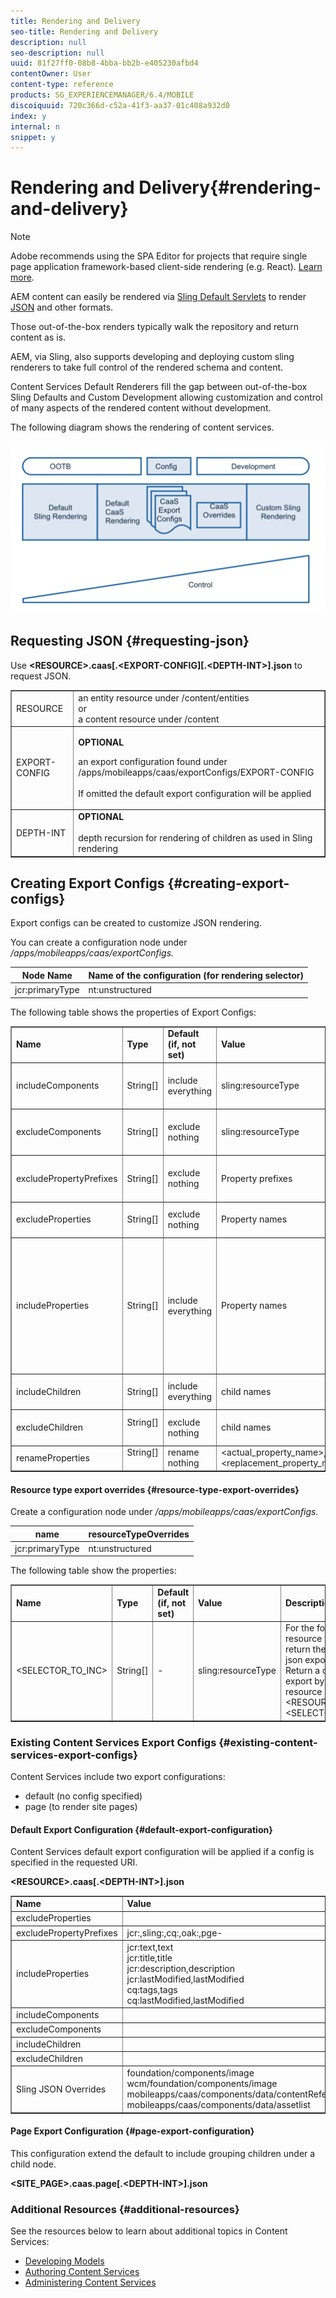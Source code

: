 ```yaml
---
title: Rendering and Delivery
seo-title: Rendering and Delivery
description: null
seo-description: null
uuid: 81f27ff0-08b8-4bba-bb2b-e405230afbd4
contentOwner: User
content-type: reference
products: SG_EXPERIENCEMANAGER/6.4/MOBILE
discoiquuid: 720c366d-c52a-41f3-aa37-01c408a932d0
index: y
internal: n
snippet: y
---
```


# Rendering and Delivery{#rendering-and-delivery}

>[!NOTE]
>
>Adobe recommends using the SPA Editor for projects that require single page application framework-based client-side rendering (e.g. React). [Learn more](../../sites/developing/using/spa-overview.md).

AEM content can easily be rendered via [Sling Default Servlets](https://sling.apache.org/documentation/bundles/rendering-content-default-get-servlets.html) to render [JSON](https://sling.apache.org/documentation/bundles/rendering-content-default-get-servlets.html#default-json-rendering) and other formats.

Those out-of-the-box renders typically walk the repository and return content as is.

AEM, via Sling, also supports developing and deploying custom sling renderers to take full control of the rendered schema and content.

Content Services Default Renderers fill the gap between out-of-the-box Sling Defaults and Custom Development allowing customization and control of many aspects of the rendered content without development.

The following diagram shows the rendering of content services.

![](assets/chlimage_1-15.png) 

## Requesting JSON {#requesting-json}

Use **&lt;RESOURCE&gt;.caas[.&lt;EXPORT-CONFIG][.&lt;DEPTH-INT&gt;].json** to request JSON.

<table border="1" cellpadding="1" cellspacing="0" width="100%"> 
 <tbody> 
  <tr> 
   <td>RESOURCE</td> 
   <td>an entity resource under /content/entities<br /> or <br /> a content resource under /content</td> 
  </tr> 
  <tr> 
   <td>EXPORT-CONFIG</td> 
   <td><p><strong>OPTIONAL</strong><br /> </p> <p>an export configuration found under /apps/mobileapps/caas/exportConfigs/EXPORT-CONFIG<br /> <br /> If omitted the default export configuration will be applied </p> </td> 
  </tr> 
  <tr> 
   <td>DEPTH-INT</td> 
   <td><strong>OPTIONAL</strong><br /> <br /> depth recursion for rendering of children as used in Sling rendering</td> 
  </tr> 
 </tbody> 
</table>

## Creating Export Configs {#creating-export-configs}

Export configs can be created to customize JSON rendering.

You can create a configuration node under */apps/mobileapps/caas/exportConfigs.*

| Node Name |Name of the configuration (for rendering selector) |
|---|---|
| jcr:primaryType |nt:unstructured |

The following table shows the properties of Export Configs:

<table border="1" cellpadding="1" cellspacing="0" width="100%"> 
 <tbody> 
  <tr> 
   <td><strong>Name</strong></td> 
   <td><strong>Type</strong></td> 
   <td><strong>Default (if, not set)</strong></td> 
   <td><strong>Value</strong></td> 
   <td><strong>Description</strong></td> 
  </tr> 
  <tr> 
   <td>includeComponents</td> 
   <td>String[]</td> 
   <td>include everything</td> 
   <td>sling:resourceType</td> 
   <td>exclude details for nodes with specified sling:resourceType from JSON export</td> 
  </tr> 
  <tr> 
   <td>excludeComponents</td> 
   <td>String[]</td> 
   <td>exclude nothing</td> 
   <td>sling:resourceType</td> 
   <td>include details only for nodes with specified sling:resourceType from JSON export</td> 
  </tr> 
  <tr> 
   <td>excludePropertyPrefixes</td> 
   <td>String[]</td> 
   <td>exclude nothing</td> 
   <td>Property prefixes</td> 
   <td>exclude properties that start with specified prefixes from JSON export</td> 
  </tr> 
  <tr> 
   <td>excludeProperties</td> 
   <td>String[]</td> 
   <td>exclude nothing</td> 
   <td>Property names</td> 
   <td>exclude specified properties from JSON export</td> 
  </tr> 
  <tr> 
   <td>includeProperties</td> 
   <td>String[]</td> 
   <td>include everything</td> 
   <td>Property names</td> 
   <td><p>if excludePropertyPrefixes set<br /> this includes specified properties despite matching the prefix being excluded,</p> <p>else (exclude properties ignored) only include these properties</p> </td> 
  </tr> 
  <tr> 
   <td>includeChildren</td> 
   <td>String[]</td> 
   <td>include everything</td> 
   <td>child names</td> 
   <td>exclude specified children from JSON export</td> 
  </tr> 
  <tr> 
   <td>excludeChildren</td> 
   <td>String[]<br /> <br /> </td> 
   <td>exclude nothing</td> 
   <td>child names</td> 
   <td>include only specified children from JSON export, exclude other</td> 
  </tr> 
  <tr> 
   <td>renameProperties</td> 
   <td>String[]<br /> <br /> </td> 
   <td>rename nothing</td> 
   <td>&lt;actual_property_name&gt;,&lt;replacement_property_name&gt;</td> 
   <td>rename properties using replacements</td> 
  </tr> 
 </tbody> 
</table>

#### Resource type export overrides {#resource-type-export-overrides}

Create a configuration node under */apps/mobileapps/caas/exportConfigs.*

| name |resourceTypeOverrides |
|---|---|
| jcr:primaryType |nt:unstructured |

The following table show the properties:

<table border="1" cellpadding="1" cellspacing="0" width="100%"> 
 <tbody> 
  <tr> 
   <td><strong>Name</strong></td> 
   <td><strong>Type</strong></td> 
   <td><strong>Default (if, not set)</strong></td> 
   <td><strong>Value</strong></td> 
   <td><strong>Description</strong></td> 
  </tr> 
  <tr> 
   <td>&lt;SELECTOR_TO_INC&gt;</td> 
   <td>String[] </td> 
   <td>-</td> 
   <td>sling:resourceType</td> 
   <td>For the following sling resource types, don't return the deafult CaaS json export.<br /> Return a customer json export by rendering the resource as;<br /> &lt;RESOURCE&gt;.&lt;SELECTOR_TO_INC&gt;.json </td> 
  </tr> 
 </tbody> 
</table>

### Existing Content Services Export Configs {#existing-content-services-export-configs}

Content Services include two export configurations:

* default (no config specified) 
* page (to render site pages)

#### Default Export Configuration {#default-export-configuration}

Content Services default export configuration will be applied if a config is specified in the requested URI.

**&lt;RESOURCE&gt;.caas[.&lt;DEPTH-INT&gt;].json**

<table border="1" cellpadding="1" cellspacing="0" width="100%"> 
 <tbody> 
  <tr> 
   <td><strong>Name</strong></td> 
   <td><strong>Value</strong></td> 
  </tr> 
  <tr> 
   <td>excludeProperties</td> 
   <td> </td> 
  </tr> 
  <tr> 
   <td>excludePropertyPrefixes</td> 
   <td>jcr:,sling:,cq:,oak:,pge-</td> 
  </tr> 
  <tr> 
   <td>includeProperties</td> 
   <td>jcr:text,text<br /> jcr:title,title<br /> jcr:description,description<br /> jcr:lastModified,lastModified<br /> cq:tags,tags<br /> cq:lastModified,lastModified</td> 
  </tr> 
  <tr> 
   <td>includeComponents</td> 
   <td> </td> 
  </tr> 
  <tr> 
   <td>excludeComponents</td> 
   <td> </td> 
  </tr> 
  <tr> 
   <td>includeChildren</td> 
   <td> </td> 
  </tr> 
  <tr> 
   <td>excludeChildren</td> 
   <td> </td> 
  </tr> 
  <tr> 
   <td>Sling JSON Overrides</td> 
   <td>foundation/components/image<br /> wcm/foundation/components/image<br /> mobileapps/caas/components/data/contentReference<br /> mobileapps/caas/components/data/assetlist</td> 
  </tr> 
 </tbody> 
</table>

#### Page Export Configuration {#page-export-configuration}

This configuration extend the default to include grouping children under a child node.

**&lt;SITE_PAGE&gt;.caas.page[.&lt;DEPTH-INT&gt;].json**

### Additional Resources {#additional-resources}

See the resources below to learn about additional topics in Content Services:

* [Developing Models](../../mobile/using/models-in-repository.md)
* [Authoring Content Services](/mobile/using/content-as-a-service)
* [Administering Content Services](/mobile/using/content-services)

